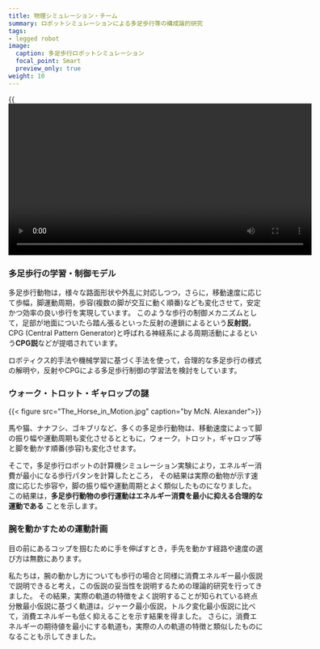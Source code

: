 ```yaml
---
title: 物理シミュレーション・チーム
summary: ロボットシミュレーションによる多足歩行等の構成論的研究
tags:
- legged robot
image:
  caption: 多足歩行ロボットシミュレーション
  focal_point: Smart
  preview_only: true
weight: 10
---
```


{{<video src="tripod.mp4" controls="true" width="600">}}

### 多足歩行の学習・制御モデル

多足歩行動物は，様々な路面形状や外乱に対応しつつ，さらに，移動速度に応じて歩幅，脚運動周期，歩容(複数の脚が交互に動く順番)なども変化させて，安定かつ効率の良い歩行を実現しています。
このような歩行の制御メカニズムとして，足部が地面についたら踏ん張るといった反射の連鎖によるという**反射説**，CPG (Central Pattern Generator)と呼ばれる神経系による周期活動によるという**CPG説**などが提唱されています。

ロボティクス的手法や機械学習に基づく手法を使って，合理的な多足歩行の様式の解明や，反射やCPGによる多足歩行制御の学習法を検討をしています。


### ウォーク・トロット・ギャロップの謎

{{< figure src="The_Horse_in_Motion.jpg" caption="by McN. Alexander">}}

馬や猫、ナナフシ、ゴキブリなど、多くの多足歩行動物は、移動速度によって脚の振り幅や運動周期も変化させるとともに，ウォーク，トロット，ギャロップ等と脚を動かす順番(歩容)も変化させます。 

そこで，多足歩行ロボットの計算機シミュレーション実験により，エネルギー消費が最小になる歩行パタンを計算したところ，
その結果は実際の動物が示す速度に応じた歩容や，脚の振り幅や運動周期とよく類似したものになりました。
この結果は，__多足歩行動物の歩行運動はエネルギー消費を最小に抑える合理的な運動である__ ことを示します。

### 腕を動かすための運動計画

目の前にあるコップを掴むために手を伸ばすとき，手先を動かす経路や速度の選び方は無数にあります。
<!--脳が，その中のどのような軌道を選択しているかについて様々な議論がされてきました。
先行研究では，腕の動きのなめらかさに注目したジャーク最小仮説，トルク変化最小仮説や，終端での手先のぶれを抑えること
に注目した終点分散最小仮説等が有力な候補として議論されています。-->
私たちは，腕の動かし方についても歩行の場合と同様に消費エネルギー最小仮説で説明できると考え，この仮説の妥当性を説明するための理論的研究を行ってきました。
その結果，実際の軌道の特徴をよく説明することが知られている終点分散最小仮説に基づく軌道は，ジャーク最小仮説，トルク変化最小仮説に比べて，消費エネルギーも低く抑えることを示す結果を得ました。
さらに，消費エネルギーの期待値を最小にする軌道も，実際の人の軌道の特徴と類似したものになることも示してきました。

<!--[Related papers](../papers/#planning)-->

